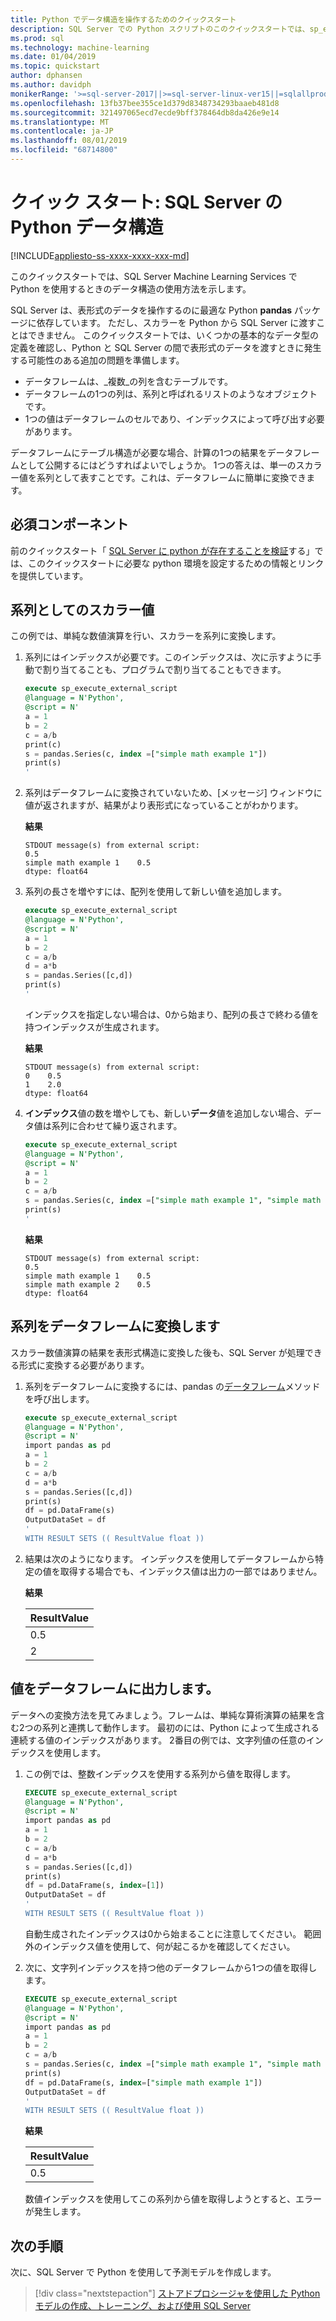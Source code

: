 ```yaml
---
title: Python でデータ構造を操作するためのクイックスタート
description: SQL Server での Python スクリプトのこのクイックスタートでは、sp_execute_external_script システムストアドプロシージャでのデータ構造の使用方法について説明します。
ms.prod: sql
ms.technology: machine-learning
ms.date: 01/04/2019
ms.topic: quickstart
author: dphansen
ms.author: davidph
monikerRange: '>=sql-server-2017||>=sql-server-linux-ver15||=sqlallproducts-allversions'
ms.openlocfilehash: 13fb37bee355ce1d379d8348734293baaeb481d8
ms.sourcegitcommit: 321497065ecd7ecde9bff378464db8da426e9e14
ms.translationtype: MT
ms.contentlocale: ja-JP
ms.lasthandoff: 08/01/2019
ms.locfileid: "68714800"
---
```

# <a name="quickstart-python-data-structures-in-sql-server"></a>クイック スタート: SQL Server の Python データ構造
[!INCLUDE[appliesto-ss-xxxx-xxxx-xxx-md](../../includes/appliesto-ss-xxxx-xxxx-xxx-md.md)]

このクイックスタートでは、SQL Server Machine Learning Services で Python を使用するときのデータ構造の使用方法を示します。

SQL Server は、表形式のデータを操作するのに最適な Python **pandas** パッケージに依存しています。 ただし、スカラーを Python から SQL Server に渡すことはできません。 このクイックスタートでは、いくつかの基本的なデータ型の定義を確認し、Python と SQL Server の間で表形式のデータを渡すときに発生する可能性のある追加の問題を準備します。

+ データフレームは、_複数_の列を含むテーブルです。
+ データフレームの1つの列は、系列と呼ばれるリストのようなオブジェクトです。
+ 1つの値はデータフレームのセルであり、インデックスによって呼び出す必要があります。

データフレームにテーブル構造が必要な場合、計算の1つの結果をデータフレームとして公開するにはどうすればよいでしょうか。 1つの答えは、単一のスカラー値を系列として表すことです。これは、データフレームに簡単に変換できます。 

## <a name="prerequisites"></a>必須コンポーネント

前のクイックスタート「 [SQL Server に python が存在することを検証](quickstart-python-verify.md)する」では、このクイックスタートに必要な python 環境を設定するための情報とリンクを提供しています。

## <a name="scalar-value-as-a-series"></a>系列としてのスカラー値

この例では、単純な数値演算を行い、スカラーを系列に変換します。

1. 系列にはインデックスが必要です。このインデックスは、次に示すように手動で割り当てることも、プログラムで割り当てることもできます。

    ```sql
    execute sp_execute_external_script 
    @language = N'Python', 
    @script = N'
    a = 1
    b = 2
    c = a/b
    print(c)
    s = pandas.Series(c, index =["simple math example 1"])
    print(s)
    '
    ```

2. 系列はデータフレームに変換されていないため、[メッセージ] ウィンドウに値が返されますが、結果がより表形式になっていることがわかります。

    **結果**

    ```text
    STDOUT message(s) from external script: 
    0.5
    simple math example 1    0.5
    dtype: float64
    ```

3. 系列の長さを増やすには、配列を使用して新しい値を追加します。 

    ```sql
    execute sp_execute_external_script 
    @language = N'Python', 
    @script = N'
    a = 1
    b = 2
    c = a/b
    d = a*b
    s = pandas.Series([c,d])
    print(s)
    '
    ```

    インデックスを指定しない場合は、0から始まり、配列の長さで終わる値を持つインデックスが生成されます。

    **結果**

    ```text
    STDOUT message(s) from external script: 
    0    0.5
    1    2.0
    dtype: float64
    ```

4. **インデックス**値の数を増やしても、新しい**データ**値を追加しない場合、データ値は系列に合わせて繰り返されます。

    ```sql
    execute sp_execute_external_script 
    @language = N'Python', 
    @script = N'
    a = 1
    b = 2
    c = a/b
    s = pandas.Series(c, index =["simple math example 1", "simple math example 2"])
    print(s)
    '
    ```

    **結果**

    ```text
    STDOUT message(s) from external script: 
    0.5
    simple math example 1    0.5
    simple math example 2    0.5
    dtype: float64
    ```

## <a name="convert-series-to-data-frame"></a>系列をデータフレームに変換します

スカラー数値演算の結果を表形式構造に変換した後も、SQL Server が処理できる形式に変換する必要があります。 

1. 系列をデータフレームに変換するには、pandas の[データフレーム](https://pandas.pydata.org/pandas-docs/stable/dsintro.html#dataframe)メソッドを呼び出します。

    ```sql
    execute sp_execute_external_script 
    @language = N'Python', 
    @script = N'
    import pandas as pd
    a = 1
    b = 2
    c = a/b
    d = a*b
    s = pandas.Series([c,d])
    print(s)
    df = pd.DataFrame(s)
    OutputDataSet = df
    '
    WITH RESULT SETS (( ResultValue float ))
    ```

2. 結果は次のようになります。 インデックスを使用してデータフレームから特定の値を取得する場合でも、インデックス値は出力の一部ではありません。

    **結果**

    |ResultValue|
    |------|
    |0.5|
    |2|

## <a name="output-values-into-dataframe"></a>値をデータフレームに出力します。

データへの変換方法を見てみましょう。フレームは、単純な算術演算の結果を含む2つの系列と連携して動作します。 最初のには、Python によって生成される連続する値のインデックスがあります。 2番目の例では、文字列値の任意のインデックスを使用します。

1. この例では、整数インデックスを使用する系列から値を取得します。

    ```sql
    EXECUTE sp_execute_external_script 
    @language = N'Python', 
    @script = N'
    import pandas as pd
    a = 1
    b = 2
    c = a/b
    d = a*b
    s = pandas.Series([c,d])
    print(s)
    df = pd.DataFrame(s, index=[1])
    OutputDataSet = df
    '
    WITH RESULT SETS (( ResultValue float ))
    ```

    自動生成されたインデックスは0から始まることに注意してください。 範囲外のインデックス値を使用して、何が起こるかを確認してください。

2. 次に、文字列インデックスを持つ他のデータフレームから1つの値を取得します。 

    ```sql
    EXECUTE sp_execute_external_script 
    @language = N'Python', 
    @script = N'
    import pandas as pd
    a = 1
    b = 2
    c = a/b
    s = pandas.Series(c, index =["simple math example 1", "simple math example 2"])
    print(s)
    df = pd.DataFrame(s, index=["simple math example 1"])
    OutputDataSet = df
    '
    WITH RESULT SETS (( ResultValue float ))
    ```

    **結果**

    |ResultValue|
    |------|
    |0.5|

    数値インデックスを使用してこの系列から値を取得しようとすると、エラーが発生します。

## <a name="next-steps"></a>次の手順

次に、SQL Server で Python を使用して予測モデルを作成します。

> [!div class="nextstepaction"]
> [ストアドプロシージャを使用した Python モデルの作成、トレーニング、および使用 SQL Server](quickstart-python-train-score-in-tsql.md)